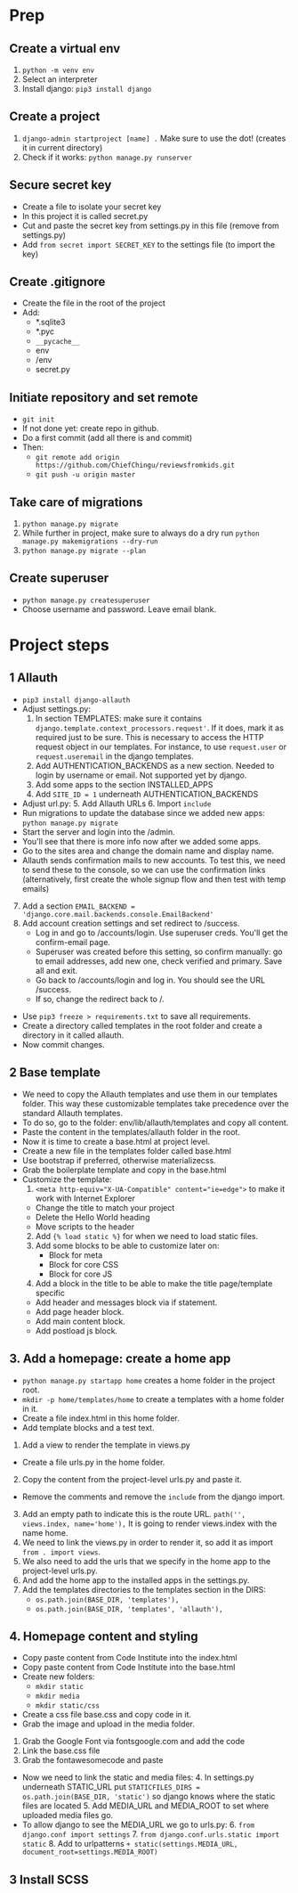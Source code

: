 # Prep
## Create a virtual env
1. ```python -m venv env```
2. Select an interpreter
3. Install django: ```pip3 install django```

## Create a project
1. ```django-admin startproject [name] .``` Make sure to use the dot! (creates it in current directory)
2. Check if it works: ```python manage.py runserver```

## Secure secret key
- Create a file to isolate your secret key
- In this project it is called secret.py
- Cut and paste the secret key from settings.py in this file (remove from settings.py)
- Add ```from secret import SECRET_KEY``` to the settings file (to import the key)

## Create .gitignore
- Create the file in the root of the project
- Add:
    - *.sqlite3
    - *.pyc
    - ```__pycache__```
    - env
    - /env
    - secret.py

## Initiate repository and set remote
- ```git init```
- If not done yet: create repo in github.
- Do a first commit (add all there is and commit)
- Then:
    - ```git remote add origin https://github.com/ChiefChingu/reviewsfromkids.git```
    - ```git push -u origin master```

## Take care of migrations
1. ```python manage.py migrate```
2. While further in project, make sure to always do a dry run ```python manage.py makemigrations --dry-run```
3. ```python manage.py migrate --plan```

## Create superuser
- ```python manage.py createsuperuser```
- Choose username and password. Leave email blank.

# Project steps
## 1 Allauth
- ```pip3 install django-allauth```
- Adjust settings.py:
    1. In section TEMPLATES: make sure it contains ```django.template.context_processors.request'```. If it does, mark it as required just to be sure. This is necessary to access the HTTP request object in our templates. For instance, to use ```request.user``` or ```request.useremail``` in the django templates.
    2. Add AUTHENTICATION_BACKENDS as a new section. Needed to login by username or email. Not supported yet by django.
    3. Add some apps to the section INSTALLED_APPS
    4. Add ```SITE_ID = 1``` underneath AUTHENTICATION_BACKENDS
- Adjust url.py:
    5. Add Allauth URLs
    6. Import ```include```
- Run migrations to update the database since we added new apps: ```python manage.py migrate```
- Start the server and login into the /admin.
- You'll see that there is more info now after we added some apps.
- Go to the sites area and change the domain name and display name.
- Allauth sends confirmation mails to new accounts. To test this, we need to send these to the console, so we can use the confirmation links (alternatively, first create the whole signup flow and then test with temp emails)
7. Add a section ```EMAIL_BACKEND = 'django.core.mail.backends.console.EmailBackend'```
8. Add account creation settings and set redirect to /success.
    - Log in and go to /accounts/login. Use superuser creds. You'll get the confirm-email page.
    - Superuser was created before this setting, so confirm manually: go to email addresses, add new one, check verified and primary. Save all and exit.
    - Go back to /accounts/login and log in. You should see the URL /success.
    - If so, change the redirect back to /.
- Use ```pip3 freeze > requirements.txt``` to save all requirements.
- Create a directory called templates in the root folder and create a directory in it called allauth.
- Now commit changes.

## 2 Base template
- We need to copy the Allauth templates and use them in our templates folder. This way these customizable templates take precedence over the standard Allauth templates.
- To do so, go to the folder: env/lib/allauth/templates and copy all content.
- Paste the content in the templates/allauth folder in the root.
- Now it is time to create a base.html at project level.
- Create a new file in the templates folder called base.html
- Use bootstrap if preferred, otherwise materializecss.
- Grab the boilerplate template and copy in the base.html
- Customize the template:
    1. ```<meta http-equiv="X-UA-Compatible" content="ie=edge">``` to make it work with Internet Explorer
    - Change the title to match your project
    - Delete the Hello World heading
    - Move scripts to the header
    2. Add ```{% load static %}``` for when we need to load static files.
    3. Add some blocks to be able to customize later on:
        - Block for meta
        - Block for core CSS
        - Block for core JS
    4. Add a block in the title to be able to make the title page/template specific
    - Add header and messages block via if statement.
    - Add page header block.
    - Add main content block.
    - Add postload js block.

## 3. Add a homepage: create a home app
- ```python manage.py startapp home``` creates a home folder in the project root.
- ```mkdir -p home/templates/home``` to create a templates with a home folder in it.
- Create a file index.html in this home folder.
- Add template blocks and a test text.
1. Add a view to render the template in views.py
- Create a file urls.py in the home folder.
2. Copy the content from the project-level urls.py and paste it.
- Remove the comments and remove the ```include``` from the django import.
3. Add an empty path to indicate this is the route URL. ```path('', views.index, name='home'),``` It is going to render views.index with the name home.
4. We need to link the views.py in order to render it, so add it as import ```from . import views```.
5. We also need to add the urls that we specify in the home app to the project-level urls.py.
6. And add the home app to the installed apps in the settings.py.
7. Add the templates directories to the templates section in the DIRS:
    - ```os.path.join(BASE_DIR, 'templates'),```
    - ```os.path.join(BASE_DIR, 'templates', 'allauth'),```

## 4. Homepage content and styling
- Copy paste content from Code Institute into the index.html
- Copy paste content from Code Institute into the base.html
- Create new folders:
    - ```mkdir static```
    - ```mkdir media```
    - ```mkdir static/css```
- Create a css file base.css and copy code in it.
- Grab the image and upload in the media folder.
1. Grab the Google Font via fontsgoogle.com and add the code
2. Link the base.css file
3. Grab the fontawesomecode and paste
- Now we need to link the static and media files:
    4. In settings.py underneath STATIC_URL put ```STATICFILES_DIRS = os.path.join(BASE_DIR, 'static')``` so django knows where the static files are located
    5. Add MEDIA_URL and MEDIA_ROOT to set where uploaded media files go.
- To allow django to see the MEDIA_URL we go to urls.py:
    6. ```from django.conf import settings```
    7. ```from django.conf.urls.static import static```
    8. Add to urlpatterns ```+ static(settings.MEDIA_URL, document_root=settings.MEDIA_ROOT)```







## 3 Install SCSS